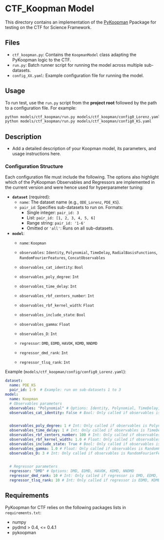 # CTF_Koopman Model

This directory contains an implementation of the [PyKoopman](https://github.com/dynamicslab/pykoopman) Ppackage for testing on the CTF for Science Framework.

## Files
- `ctf_koopman.py`: Contains the `KoopmanModel` class adapting the PyKoopman logic to the CTF.
- `run.py`: Batch runner script for running the model across multiple sub-datasets.
- `config_XX.yaml`: Example configuration file for running the model.

## Usage

To run test, use the `run.py` script from the **project root** followed by the path to a configuration file. For example:

```bash
python models/ctf_koopman/run.py models/ctf_koopman/config0_Lorenz.yaml
python models/ctf_koopman/run.py models/ctf_koopman/config0_KS.yaml
```

## Description
- Add a detailed description of your Koopman model, its parameters, and usage instructions here.


### Configuration Structure

Each configuration file must include the following. The options also highlight which of the PyKoopman Observables and Regressors are implemented in the current version and were hence used for hyperparameter tuning:
- **`dataset`** (required):
  - `name`: The dataset name (e.g., `ODE_Lorenz`, `PDE_KS`).
  - `pair_id`: Specifies sub-datasets to run on. Formats:
    - Single integer: `pair_id: 3`
    - List: `pair_id: [1, 2, 3, 4, 5, 6]`
    - Range string: `pair_id: '1-6'`
    - Omitted or `'all'`: Runs on all sub-datasets.
- **`model`**:
  - `name`: `Koopman`
  - `observables`: `Identity`, `Polynomial`, `TimeDelay`, `RadialBasisFunctions`, `RandomFourierFeatures`, `ConcatObservables`
  - `observables_cat_identity`: `Bool`
  - `observables_poly_degree`: `Int`
  - `observables_time_delay`: `Int`
  - `observables_rbf_centers_number`: `Int`
  - `observables_rbf_kernel_width`: `Float`
  - `observables_include_state`: `Bool`
  - `observables_gamma`: `Float`
  - `observables_D`: `Int`

  - `regressor`: `DMD`, `EDMD`, `HAVOK`, `KDMD`, `NNDMD`
  - `regressor_dmd_rank`: `Int`
  - `regressor_tlsq_rank`: `Int`

Example (`models/ctf_koopman/config/config0_Lorenz.yaml`):
```yaml
dataset:
  name: PDE_KS
  pair_id: 1-9  # Example: run on sub-datasets 1 to 3
model:
  name: Koopman
  # Observables parameters
  observables: "Polynomial" # Options: Identity, Polynomial, TimeDelay, RadialBasisFunctions, RandomFourierFeatures, ConcatObservables
  observables_cat_identity: False # Bool: Only called if observables is not Identity


  observables_poly_degree: 1 # Int: Only called if observables is Polynomial
  observables_time_delay: 1 # Int: Only called if observables is TimeDelay
  observables_rbf_centers_number: 100 # Int: Only called if observables is RadialBasisFunctions
  observables_rbf_kernel_width: 1.0 # Float: Only called if observables is RadialBasisFunctions
  observables_include_state: True # Bool: Only called if observables is RandomFourierFeatures
  observables_gamma: 1.0 # Float: Only called if observables is RandomFourierFeatures
  observables_D: 3 # Int: Only called if observables is RandomFourierFeatures

  
  # Regressor parameters
  regressor: "DMD" # Options: DMD, EDMD, HAVOK, KDMD, NNDMD
  regressor_dmd_rank: 10 # Int: Only called if regressor is DMD, EDMD, HAVOK, KDMD
  regressor_tlsq_rank: 10 # Int: Only called if regressor is EDMD, KDMD
```

## Requirements

PyKoopman for CTF relies on the following packages lists in `requirements.txt`:
- numpy
- pydmd > 0.4, <= 0.4.1
- pykoopman